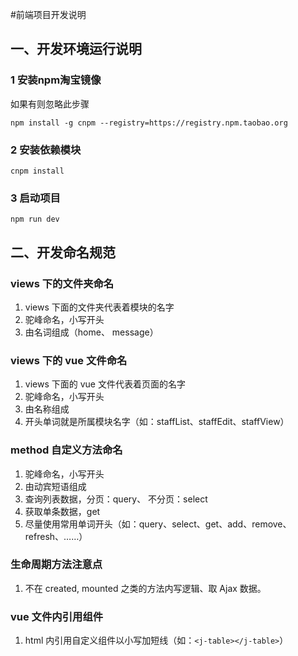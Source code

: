 #前端项目开发说明

## 一、开发环境运行说明

### 1 安装npm淘宝镜像
如果有则忽略此步骤

`npm install -g cnpm --registry=https://registry.npm.taobao.org`

### 2 安装依赖模块
`cnpm install`

### 3 启动项目
`npm run dev`

## 二、开发命名规范

### views 下的文件夹命名
1. views 下面的文件夹代表着模块的名字
2. 驼峰命名，小写开头
3. 由名词组成（home、 message）

### views 下的 vue 文件命名
1. views 下面的 vue 文件代表着页面的名字
2. 驼峰命名，小写开头
3. 由名称组成
4. 开头单词就是所属模块名字（如：staffList、staffEdit、staffView）

### method 自定义方法命名
1. 驼峰命名，小写开头
2. 由动宾短语组成
2. 查询列表数据，分页：query、 不分页：select
3. 获取单条数据，get
4. 尽量使用常用单词开头（如：query、select、get、add、remove、refresh、……）

### 生命周期方法注意点
1. 不在 created, mounted 之类的方法内写逻辑、取 Ajax 数据。

### vue 文件内引用组件
1. html 内引用自定义组件以小写加短线（如：`<j-table></j-table>`）